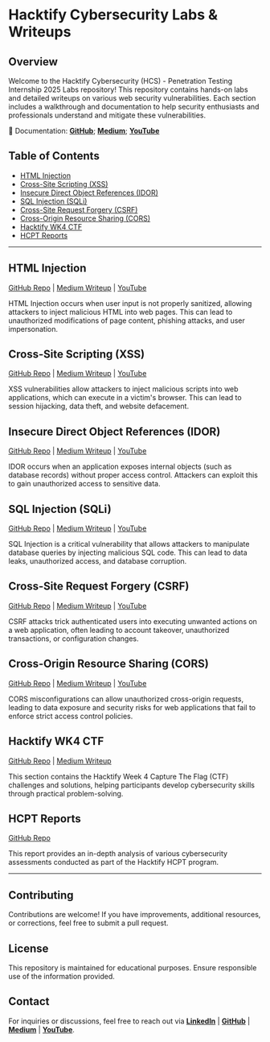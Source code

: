 # Hacktify Cybersecurity Labs & Writeups

## Overview
Welcome to the Hacktify Cybersecurity (HCS) - Penetration Testing Internship 2025 Labs repository! This repository contains hands-on labs and detailed writeups on various web security vulnerabilities. Each section includes a walkthrough and documentation to help security enthusiasts and professionals understand and mitigate these vulnerabilities.

🔗 Documentation: [**GitHub**](https://github.com/reyincyber/Hacktify-CS); [**Medium**](https://medium.com/me/stories/public); [**YouTube**](https://www.youtube.com/watch?v=GBzzOPzwKU4&list=PLlC9xarFXu2uGxKL1Xr7hy3TH13YOVY8U)

## Table of Contents
- [HTML Injection](#html-injection)
- [Cross-Site Scripting (XSS)](#cross-site-scripting-xss)
- [Insecure Direct Object References (IDOR)](#insecure-direct-object-references-idor)
- [SQL Injection (SQLi)](#sql-injection-sqli)
- [Cross-Site Request Forgery (CSRF)](#cross-site-request-forgery-csrf)
- [Cross-Origin Resource Sharing (CORS)](#cross-origin-resource-sharing-cors)
- [Hacktify WK4 CTF](#hacktify-wk4-ctf)
- [HCPT Reports](#hcpt-reports)

---

## HTML Injection
[GitHub Repo](https://github.com/reyincyber/Hacktify-CS/tree/main/HTML%20Injection) | [Medium Writeup](https://cyberrey.medium.com/html-injection-labs-walkthrough-hacktify-internship-8406228e9fd2) | [YouTube](https://youtu.be/GBzzOPzwKU4)

HTML Injection occurs when user input is not properly sanitized, allowing attackers to inject malicious HTML into web pages. This can lead to unauthorized modifications of page content, phishing attacks, and user impersonation.

## Cross-Site Scripting (XSS)
[GitHub Repo](https://github.com/reyincyber/Hacktify-CS/tree/main/Cross-Site%20Scripting%20(XSS)) | [Medium Writeup](https://cyberrey.medium.com/cross-site-scripting-xss-hands-on-lab-9f07bb8c8de2) | [YouTube](https://youtu.be/5bZfqFwr1mc)

XSS vulnerabilities allow attackers to inject malicious scripts into web applications, which can execute in a victim's browser. This can lead to session hijacking, data theft, and website defacement.

## Insecure Direct Object References (IDOR)
[GitHub Repo](https://github.com/reyincyber/Hacktify-CS/tree/main/Insecure%20Direct%20Object%20References%20(IDOR)) | [Medium Writeup](https://cyberrey.medium.com/insecure-direct-object-references-idor-hands-on-lab-93adbdd99602) | [YouTube]() 

IDOR occurs when an application exposes internal objects (such as database records) without proper access control. Attackers can exploit this to gain unauthorized access to sensitive data.

## SQL Injection (SQLi)
[GitHub Repo](https://github.com/reyincyber/Hacktify-CS/tree/main/SQL%20Injection%20(SQLi)) | [Medium Writeup](https://cyberrey.medium.com/sql-injection-sqli-hands-on-lab-d049af02b623) | [YouTube]() 

SQL Injection is a critical vulnerability that allows attackers to manipulate database queries by injecting malicious SQL code. This can lead to data leaks, unauthorized access, and database corruption.

## Cross-Site Request Forgery (CSRF)
[GitHub Repo](https://github.com/reyincyber/Hacktify-CS/tree/main/Cross-Site%20Request%20Forgery%20(CSRF)) | [Medium Writeup](https://cyberrey.medium.com/cross-site-request-forgery-csrf-hands-on-lab-34346497f6bf) | [YouTube]() 

CSRF attacks trick authenticated users into executing unwanted actions on a web application, often leading to account takeover, unauthorized transactions, or configuration changes.

## Cross-Origin Resource Sharing (CORS)
[GitHub Repo](https://github.com/reyincyber/Hacktify-CS/tree/main/Cross-Origin%20Resource%20Sharing%20(CORS)) | [Medium Writeup](https://medium.com/@cyberrey/cross-origin-resource-sharing-cors-hands-on-lab-6a1d0b1b4d64) | [YouTube]() 

CORS misconfigurations can allow unauthorized cross-origin requests, leading to data exposure and security risks for web applications that fail to enforce strict access control policies.

## Hacktify WK4 CTF
[GitHub Repo](https://github.com/reyincyber/Hacktify-CS/tree/8008ec0d8b2af76a3713b1448ccea066a1ec8894/Hacktify%20WK4%20CTF) | [Medium Writeup](https://medium.com/@cyberrey/hacktify-ctf-2025-week-4-eed64269651d)

This section contains the Hacktify Week 4 Capture The Flag (CTF) challenges and solutions, helping participants develop cybersecurity skills through practical problem-solving.

## HCPT Reports
[GitHub Repo](https://github.com/reyincyber/Hacktify-CS/blob/main/Hacktify%20HCPT%20Reports%20RU%20(1).pdf)

This report provides an in-depth analysis of various cybersecurity assessments conducted as part of the Hacktify HCPT program.

---

## Contributing
Contributions are welcome! If you have improvements, additional resources, or corrections, feel free to submit a pull request.

## License
This repository is maintained for educational purposes. Ensure responsible use of the information provided.

## Contact
For inquiries or discussions, feel free to reach out via [**LinkedIn**](https://linkedin.com/in/cyberrey)  | [**GitHub**](https://github.com/reyincyber/) | [**Medium**](https://medium.com/@cyberrey) | [**YouTube**](https://www.youtube.com/@reyincyber).
